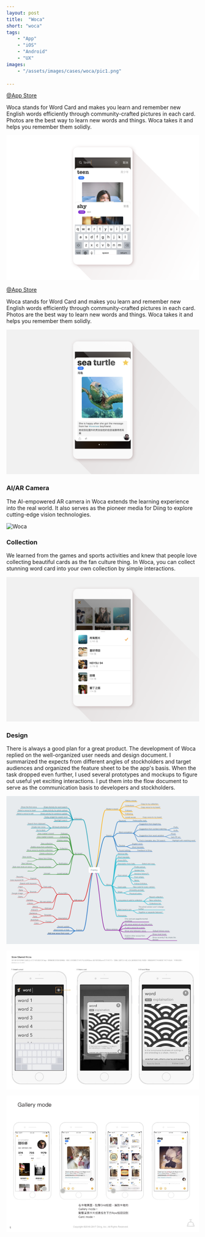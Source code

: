 ```yaml
---
layout: post
title:  "Woca"
short: "woca"
tags:
    - "App"
    - "iOS"
    - "Android"
    - "UX"
images: 
    - "/assets/images/cases/woca/pic1.png"

---
```

[@App Store](https://apps.apple.com/tw/app/woca/id1147139866)

<!--summary-->

Woca stands for Word Card and makes you learn and remember new English words efficiently through community-crafted pictures in each card. Photos are the best way to learn new words and things. Woca takes it and helps you remember them solidly.

<!--more-->

![Woca](/assets/images/cases/woca/pic1.png)

[@App Store](https://apps.apple.com/tw/app/woca/id1147139866)

Woca stands for Word Card and makes you learn and remember new English words efficiently through community-crafted pictures in each card. Photos are the best way to learn new words and things. Woca takes it and helps you remember them solidly.

![Woca](/assets/images/cases/woca/pic2.png)

### AI/AR Camera

The AI-empowered AR camera in Woca extends the learning experience into the real world. It also serves as the pioneer media for Diing to explore cutting-edge vision technologies.

![Woca](/assets/images/cases/woca/pic3.png)

### Collection

We learned from the games and sports activities and knew that people love collecting beautiful cards as the fan culture thing. In Woca, you can collect stunning word card into your own collection by simple interactions. 

![Woca](/assets/images/cases/woca/pic4.png)

### Design

There is always a good plan for a great product. The development of Woca replied on the well-organized user needs and design document. I summarized the expects from different angles of stockholders and target audiences and organized the feature sheet to be the app's basis. When the task dropped even further, I used several prototypes and mockups to figure out useful yet exciting interactions. I put them into the flow document to serve as the communication basis to developers and stockholders.

![Woca](/assets/images/cases/woca/mindmap.png)

![Woca](/assets/images/cases/woca/flow1.jpg)

![Woca](/assets/images/cases/woca/flow2.jpg)